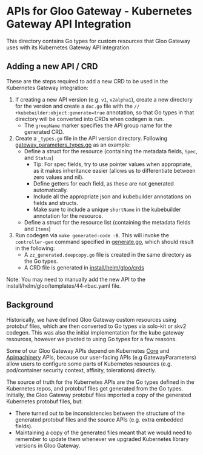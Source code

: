 # APIs for Gloo Gateway - Kubernetes Gateway API Integration

This directory contains Go types for custom resources that Gloo Gateway uses with its Kubernetes Gateway API integration.

## Adding a new API / CRD

These are the steps required to add a new CRD to be used in the Kubernetes Gateway integration:

1. If creating a new API version (e.g. `v1`, `v2alpha1`), create a new directory for the version and create a `doc.go` file with the `// +kubebuilder:object:generate=true` annotation, so that Go types in that directory will be converted into CRDs when codegen is run.
    - The `groupName` marker specifies the API group name for the generated CRD.
2. Create a `_types.go` file in the API version directory. Following [gateway_parameters_types.go](/projects/gateway2/api/v1alpha1/gateway_parameters_types.go) as an example:
    - Define a struct for the resource (containing the metadata fields, `Spec`, and `Status`)
        - Tip: For spec fields, try to use pointer values when appropriate, as it makes inheritance easier (allows us to differentiate between zero values and nil).
        - Define getters for each field, as these are not generated automatically.
        - Include all the appropriate json and kubebuilder annotations on fields and structs.
        - Make sure to include a unique `shortName` in the kubebuilder annotation for the resource.
    - Define a struct for the resource list (containing the metadata fields and `Items`)
3. Run codegen via `make generated-code -B`. This will invoke the `controller-gen` command specified in [generate.go](/projects/gateway2/generate.go), which should result in the following:
    - A `zz_generated.deepcopy.go` file is created in the same directory as the Go types.
    - A CRD file is generated in [install/helm/gloo/crds](/install/helm/gloo/crds)

Note: You may need to manually add the new API to the install/helm/gloo/templates/44-rbac.yaml file.

## Background

Historically, we have defined Gloo Gateway custom resources using protobuf files, which are then converted to Go types via solo-kit or skv2 codegen. This was also the initial implementation for the kube gateway resources, however we pivoted to using Go types for a few reasons.

Some of our Gloo Gateway APIs depend on Kubernetes [Core](https://github.com/kubernetes/api) and [Apimachinery](https://github.com/kubernetes/apimachinery) APIs, because our user-facing APIs (e.g GatewayParameters) allow users to configure some parts of Kubernetes resources (e.g. pod/container security context, affinity, tolerations) directly.

The source of truth for the Kubernetes APIs are the Go types defined in the Kubernetes repos, and protobuf files get generated from the Go types. Initially, the Gloo Gateway protobuf files imported a copy of the generated Kubernetes protobuf files, but:

- There turned out to be inconsistencies between the structure of the generated protobuf files and the source APIs (e.g. extra embedded fields).
- Maintaining a copy of the generated files meant that we would need to remember to update them whenever we upgraded Kubernetes library versions in Gloo Gateway.
